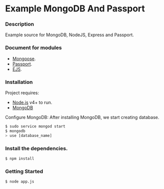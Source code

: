 # Example MongoDB And Passport
### Description

Example source for MongoDB, NodeJS, Express and Passport.

### Document for modules
  - [Mongoose](http://mongoosejs.com/docs/2.7.x/index.html).
  - [Passport](http://passportjs.org/docs).
  - [EJS](http://www.embeddedjs.com/).

### Installation

Project requires:  
  - [Node.js](https://nodejs.org/) v4+ to run.
  - [MongoDB](https://www.mongodb.com/download-center?jmp=nav#community)

Configure MongoDB: After installing MongoDB, we start creating database.
```sh
$ sudo service mongod start
$ mongodb
> use [database_name]
```

### Install the dependencies.

```sh
$ npm install
```

### Getting Started
```sh
$ node app.js
```

